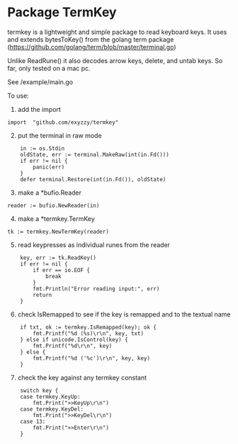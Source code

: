 # Package TermKey

termkey is a lightweight and simple package to read keyboard keys. It uses and extends bytesToKey() from the golang term package (https://github.com/golang/term/blob/master/terminal.go) 

Unlike ReadRune() it also decodes arrow keys, delete, and untab keys.
So far, only tested on a mac pc.

See /example/main.go

To use:

1. add the import

```
import 	"github.com/exyzzy/termkey"
```

2. put the terminal in raw mode

```
	in := os.Stdin
	oldState, err := terminal.MakeRaw(int(in.Fd()))
	if err != nil {
		panic(err)
	}
	defer terminal.Restore(int(in.Fd()), oldState)
```

3. make a *bufio.Reader
```	
reader := bufio.NewReader(in)
```

4. make a *termkey.TermKey

```
tk := termkey.NewTermKey(reader)
```

5. read keypresses as individual runes from the reader

```
    key, err := tk.ReadKey()
    if err != nil {
        if err == io.EOF {
            break
        }
        fmt.Println("Error reading input:", err)
        return
    }
```

6. check IsRemapped to see if the key is remapped and to the textual name

```
    if txt, ok := termkey.IsRemapped(key); ok {
        fmt.Printf("%d (%s)\r\n", key, txt)
    } else if unicode.IsControl(key) {
        fmt.Printf("%d\r\n", key)
    } else {
        fmt.Printf("%d ('%c')\r\n", key, key)
    }
```

7. check the key against any termkey constant 

```
    switch key {
    case termkey.KeyUp:
        fmt.Print(">>KeyUp\r\n")
    case termkey.KeyDel:
        fmt.Print(">>KeyDel\r\n")
    case 13:
        fmt.Print(">>Enter\r\n")
    }
```